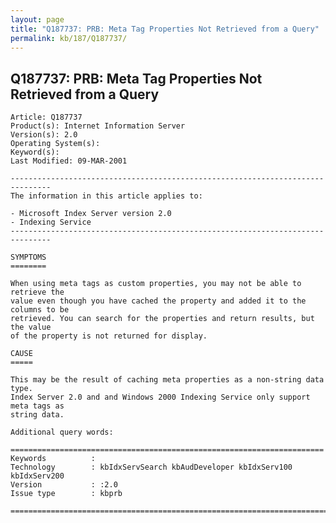 ```yaml
---
layout: page
title: "Q187737: PRB: Meta Tag Properties Not Retrieved from a Query"
permalink: kb/187/Q187737/
---
```


## Q187737: PRB: Meta Tag Properties Not Retrieved from a Query

	Article: Q187737
	Product(s): Internet Information Server
	Version(s): 2.0
	Operating System(s): 
	Keyword(s): 
	Last Modified: 09-MAR-2001
	
	-------------------------------------------------------------------------------
	The information in this article applies to:
	
	- Microsoft Index Server version 2.0 
	- Indexing Service 
	-------------------------------------------------------------------------------
	
	SYMPTOMS
	========
	
	When using meta tags as custom properties, you may not be able to retrieve the
	value even though you have cached the property and added it to the columns to be
	retrieved. You can search for the properties and return results, but the value
	of the property is not returned for display.
	
	CAUSE
	=====
	
	This may be the result of caching meta properties as a non-string data type.
	Index Server 2.0 and and Windows 2000 Indexing Service only support meta tags as
	string data.
	
	Additional query words:
	
	======================================================================
	Keywords          :  
	Technology        : kbIdxServSearch kbAudDeveloper kbIdxServ100 kbIdxServ200
	Version           : :2.0
	Issue type        : kbprb
	
	=============================================================================
	
